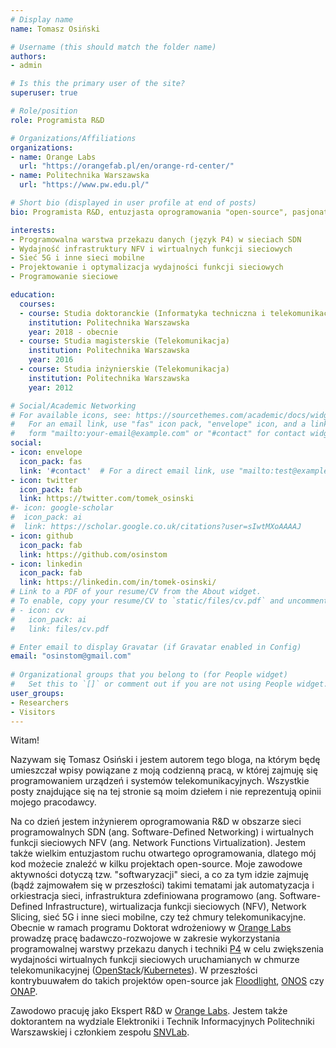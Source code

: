 ```yaml
---
# Display name
name: Tomasz Osiński

# Username (this should match the folder name)
authors:
- admin

# Is this the primary user of the site?
superuser: true

# Role/position
role: Programista R&D

# Organizations/Affiliations
organizations:
- name: Orange Labs
  url: "https://orangefab.pl/en/orange-rd-center/"
- name: Politechnika Warszawska
  url: "https://www.pw.edu.pl/"

# Short bio (displayed in user profile at end of posts)
bio: Programista R&D, entuzjasta oprogramowania "open-source", pasjonat. Zajmuję się "softwaryzacją" sieci telekomunikacyjnych, w tym m.in. sieciami progromowalnymi SDN, systemami NFV, chmurami telekomunikacyjnymi i siecią 5G. 

interests:
- Programowalna warstwa przekazu danych (język P4) w sieciach SDN
- Wydajność infrastruktury NFV i wirtualnych funkcji sieciowych
- Sieć 5G i inne sieci mobilne
- Projektowanie i optymalizacja wydajności funkcji sieciowych
- Programowanie sieciowe

education:
  courses:
  - course: Studia doktoranckie (Informatyka techniczna i telekomunikacja)
    institution: Politechnika Warszawska
    year: 2018 - obecnie
  - course: Studia magisterskie (Telekomunikacja)
    institution: Politechnika Warszawska
    year: 2016
  - course: Studia inżynierskie (Telekomunikacja)
    institution: Politechnika Warszawska
    year: 2012

# Social/Academic Networking
# For available icons, see: https://sourcethemes.com/academic/docs/widgets/#icons
#   For an email link, use "fas" icon pack, "envelope" icon, and a link in the
#   form "mailto:your-email@example.com" or "#contact" for contact widget.
social:
- icon: envelope
  icon_pack: fas
  link: '#contact'  # For a direct email link, use "mailto:test@example.org".
- icon: twitter
  icon_pack: fab
  link: https://twitter.com/tomek_osinski
#- icon: google-scholar
#  icon_pack: ai
#  link: https://scholar.google.co.uk/citations?user=sIwtMXoAAAAJ
- icon: github
  icon_pack: fab
  link: https://github.com/osinstom
- icon: linkedin
  icon_pack: fab
  link: https://linkedin.com/in/tomek-osinski/
# Link to a PDF of your resume/CV from the About widget.
# To enable, copy your resume/CV to `static/files/cv.pdf` and uncomment the lines below.  
# - icon: cv
#   icon_pack: ai
#   link: files/cv.pdf

# Enter email to display Gravatar (if Gravatar enabled in Config)
email: "osinstom@gmail.com"
  
# Organizational groups that you belong to (for People widget)
#   Set this to `[]` or comment out if you are not using People widget.  
user_groups:
- Researchers
- Visitors
---
```


Witam! 

Nazywam się Tomasz Osiński i jestem autorem tego bloga, na którym będę umieszczał wpisy powiązane z moją codzienną pracą, w której zajmuję się programowaniem urządzeń i systemów telekomunikacyjnych. Wszystkie posty znajdujące się na tej stronie są moim dziełem i nie reprezentują opinii mojego pracodawcy.

Na co dzień jestem inżynierem oprogramowania R&D w obszarze sieci programowalnych SDN (ang. Software-Defined Networking) i wirtualnych funkcji sieciowych NFV (ang. Network Functions Virtualization). Jestem także wielkim entuzjastom ruchu otwartego oprogramowania, dlatego mój kod możecie znaleźć w kilku projektach open-source. Moje zawodowe aktywności dotyczą tzw. "softwaryzacji" sieci, a co za tym idzie zajmuję (bądź zajmowałem się w przeszłości) takimi tematami jak automatyzacja i orkiestracja sieci, infrastruktura zdefiniowana programowo (ang. Software-Defined Infrastructure), wirtualizacja funkcji sieciowych (NFV), Network Slicing, sieć 5G i inne sieci mobilne, czy też chmury telekomunikacyjne. Obecnie w ramach programu Doktorat wdrożeniowy w [Orange Labs](https://orangefab.pl/en/orange-rd-center/) prowadzę pracę badawczo-rozwojowe w zakresie wykorzystania programowalnej warstwy przekazu danych i techniki [P4](http://www.p4.org) w celu zwiększenia wydajności wirtualnych funkcji sieciowych uruchamianych w chmurze telekomunikacyjnej ([OpenStack](http://www.openstack.org)/[Kubernetes](https://kubernetes.io/)). W przeszłości kontrybuuwałem do takich projektów open-source jak [Floodlight](http://www.projectfloodlight.org/floodlight/), [ONOS](https://onosproject.org/) czy [ONAP](http://www.onap.org). 

Zawodowo pracuję jako Ekspert R&D w [Orange Labs](https://orangefab.pl/en/orange-rd-center/). Jestem także doktorantem na wydziale Elektroniki i Technik Informacyjnych Politechniki Warszawskiej i członkiem zespołu [SNVLab](http://snvlab.tele.pw.edu.pl).
